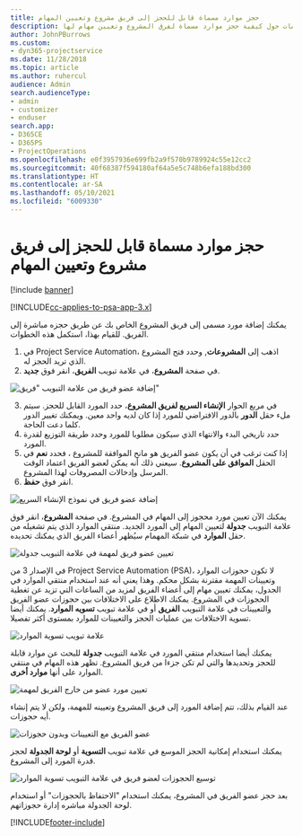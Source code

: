 ```yaml
---
title: حجز موارد مسماة قابل للحجز إلى فريق مشروع وتعيين المهام
description: يوفر هذا الموضوع معلومات حول كيفية حجز موارد مسماة لفرق المشروع وتعيين مهام لها.
author: JohnPBurrows
ms.custom:
- dyn365-projectservice
ms.date: 11/28/2018
ms.topic: article
ms.author: ruhercul
audience: Admin
search.audienceType:
- admin
- customizer
- enduser
search.app:
- D365CE
- D365PS
- ProjectOperations
ms.openlocfilehash: e0f3957936e699fb2a9f570b9789924c55e12cc2
ms.sourcegitcommit: 40f68387f594180af64a5e5c748b6efa188bd300
ms.translationtype: HT
ms.contentlocale: ar-SA
ms.lasthandoff: 05/10/2021
ms.locfileid: "6009330"
---
```

# <a name="book-named-bookable-resources-to-a-project-team-and-assign-tasks"></a>حجز موارد مسماة قابل للحجز إلى فريق مشروع وتعيين المهام 

[!include [banner](../includes/psa-now-project-operations.md)]

[!INCLUDE[cc-applies-to-psa-app-3.x](../includes/cc-applies-to-psa-app-3x.md)]

يمكنك إضافة مورد مسمى إلى فريق المشروع الخاص بك عن طريق حجزه مباشرة إلى الفريق. للقيام بهذا، استكمل هذه الخطوات.

1. في Project Service Automation، اذهب إلى **المشروعات**, وحدد فتح المشروع الذي تريد الحجز له.
2. في صفحة **المشروع**، في علامة تبويب **الفريق**، انقر فوق **جديد**. 

![إضافة عضو فريق من علامة التبويب "فريق"](media/RM-how-to-1.png)

3. في مربع الحوار **الإنشاء السريع لفريق المشروع**، حدد المورد القابل للحجز. سيتم ملء حقل **الدور** بالدور الافتراضي للمورد إذا كان لديه واحد معين. ويمكنك تغيير الدور كلما دعت الحاجة. 
4. حدد تاريخي البدء والانتهاء الذي سيكون مطلوبا للمورد وحدد طريقة التوزيع لقدرة المورد. 
5. إذا كنت ترغب في أن يكون عضو الفريق هو مانح الموافقة للمشروع ، فحدد **نعم** في الحقل **الموافق على المشروع**. سيعني ذلك أنه يمكن لعضو الفريق اعتماد الوقت المرسل وإدخالات المصروفات لهذا المشروع. 
6. انقر فوق **حفظ**.

![إضافة عضو فريق في نموذج الإنشاء السريع](media/RM-how-to-2.png)


يمكنك الآن تعيين مورد محجوز إلى المهام في المشروع. في صفحة **المشروع**، انقر فوق علامة التبويب **جدولة** لتعيين المهام إلى المورد الجديد. منتقي الموارد الذي يتم تشغيله من حقل **الموارد** في شبكة المهمام سيُظهر أعضاء الفريق الذي يمكنك تحديده.

![تعيين عضو فريق لمهمة في علامة التبويب جدولة](media/RM-how-to-3.png)

في الإصدار 3 من Project Service Automation (PSA)، لا تكون حجوزات الموارد وتعيينات المهمة مقترنة بشكل محكم. وهذا يعني أنه عند استخدام منتقي الموارد في الجدول، يمكنك تعيين مهام إلى أعضاء الفريق لمزيد من الساعات التي تزيد عن تغطية الحجوزات في المشروع.
يمكنك الاطلاع على الاختلافات بين حجوزات عضو الفريق والتعيينات في علامة التبويب **الفريق** أو في علامة تبويب **تسويه الموارد**. يمكنك أيضا تسوية الاختلافات بين عمليات الحجز والتعيينات للموارد بمستوى أكثر تفصيلا.

![علامة تبويب تسوية الموارد](media/RM-how-to-4.png)

يمكنك أيضا استخدام منتقي المورد في علامة التبويب **جدولة** للبحث عن موارد قابلة للحجز وتحديدها والتي لم تكن جزءا من فريق المشروع. تظهر هذه المهام في منتقي الموارد على أنها **موارد أخرى**.

![تعيين مورد عضو من خارج الفريق لمهمة](media/RM-how-to-5.png)

عند القيام بذلك، تتم إضافة المورد إلى فريق المشروع وتعيينه للمهمة، ولكن لا يتم إنشاء أيه حجوزات.

![عضو الفريق مع التعيينات وبدون حجوزات](media/RM-how-to-6.png)

يمكنك استخدام إمكانية الحجز الموسع في علامة تبويب **التسوية** أو **لوحة الجدولة** لحجز قدرة المورد إلى المشروع.

![توسيع الحجوزات لعضو فريق في علامة التبويب تسوية الموارد](media/RM-how-to-7.png)

بعد حجز عضو الفريق في المشروع، يمكنك استخدام "الاحتفاظ بالحجوزات" أو استخدام لوحة الجدولة مباشره إدارة حجوزاتهم.


[!INCLUDE[footer-include](../includes/footer-banner.md)]